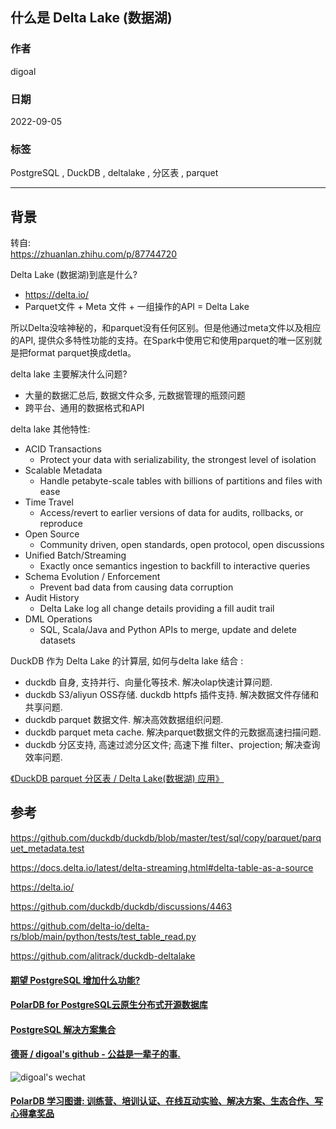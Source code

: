 ## 什么是 Delta Lake (数据湖)    
                
### 作者                
digoal                
                
### 日期                
2022-09-05                
                
### 标签                
PostgreSQL , DuckDB , deltalake , 分区表 , parquet         
                
----                
                
## 背景         
转自:   
https://zhuanlan.zhihu.com/p/87744720  
  
Delta Lake (数据湖)到底是什么?   
- https://delta.io/   
- Parquet文件 + Meta 文件 + 一组操作的API = Delta Lake   
  
所以Delta没啥神秘的，和parquet没有任何区别。但是他通过meta文件以及相应的API, 提供众多特性功能的支持。在Spark中使用它和使用parquet的唯一区别就是把format parquet换成detla。  
  
delta lake 主要解决什么问题?   
- 大量的数据汇总后, 数据文件众多, 元数据管理的瓶颈问题  
- 跨平台、通用的数据格式和API   
  
delta lake 其他特性:  
- ACID Transactions  
    - Protect your data with serializability, the strongest level of isolation  
- Scalable Metadata  
    - Handle petabyte-scale tables with billions of partitions and files with ease  
- Time Travel  
    - Access/revert to earlier versions of data for audits, rollbacks, or reproduce  
- Open Source  
    - Community driven, open standards, open protocol, open discussions  
- Unified Batch/Streaming  
    - Exactly once semantics ingestion to backfill to interactive queries  
- Schema Evolution / Enforcement  
    - Prevent bad data from causing data corruption  
- Audit History  
    - Delta Lake log all change details providing a fill audit trail  
- DML Operations  
    - SQL, Scala/Java and Python APIs to merge, update and delete datasets  
  
  
DuckDB 作为 Delta Lake 的计算层, 如何与delta lake 结合 :   
- duckdb 自身, 支持并行、向量化等技术. 解决olap快速计算问题.   
- duckdb S3/aliyun OSS存储. duckdb httpfs 插件支持. 解决数据文件存储和共享问题.   
- duckdb parquet 数据文件. 解决高效数据组织问题.   
- duckdb parquet meta cache. 解决parquet数据文件的元数据高速扫描问题.   
- duckdb 分区支持, 高速过滤分区文件; 高速下推 filter、projection; 解决查询效率问题.    
  
[《DuckDB parquet 分区表 / Delta Lake(数据湖) 应用》](../202209/20220905_01.md)    
  
  
## 参考  
https://github.com/duckdb/duckdb/blob/master/test/sql/copy/parquet/parquet_metadata.test  
  
https://docs.delta.io/latest/delta-streaming.html#delta-table-as-a-source  
  
https://delta.io/  
  
https://github.com/duckdb/duckdb/discussions/4463  
  
https://github.com/delta-io/delta-rs/blob/main/python/tests/test_table_read.py
  
https://github.com/alitrack/duckdb-deltalake  
  
  
  
#### [期望 PostgreSQL 增加什么功能?](https://github.com/digoal/blog/issues/76 "269ac3d1c492e938c0191101c7238216")
  
  
#### [PolarDB for PostgreSQL云原生分布式开源数据库](https://github.com/ApsaraDB/PolarDB-for-PostgreSQL "57258f76c37864c6e6d23383d05714ea")
  
  
#### [PostgreSQL 解决方案集合](https://yq.aliyun.com/topic/118 "40cff096e9ed7122c512b35d8561d9c8")
  
  
#### [德哥 / digoal's github - 公益是一辈子的事.](https://github.com/digoal/blog/blob/master/README.md "22709685feb7cab07d30f30387f0a9ae")
  
  
![digoal's wechat](../pic/digoal_weixin.jpg "f7ad92eeba24523fd47a6e1a0e691b59")
  
  
#### [PolarDB 学习图谱: 训练营、培训认证、在线互动实验、解决方案、生态合作、写心得拿奖品](https://www.aliyun.com/database/openpolardb/activity "8642f60e04ed0c814bf9cb9677976bd4")
  
